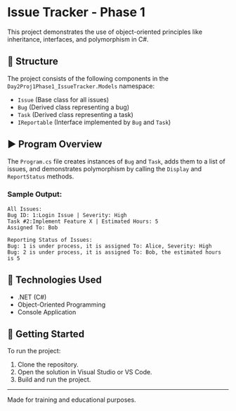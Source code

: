 
# Issue Tracker - Phase 1

This project demonstrates the use of object-oriented principles like inheritance, interfaces, and polymorphism in C#.

## 📁 Structure

The project consists of the following components in the `Day2Proj1Phase1_IssueTracker.Models` namespace:

- `Issue` (Base class for all issues)
- `Bug` (Derived class representing a bug)
- `Task` (Derived class representing a task)
- `IReportable` (Interface implemented by `Bug` and `Task`)

## ▶️ Program Overview

The `Program.cs` file creates instances of `Bug` and `Task`, adds them to a list of issues, and demonstrates polymorphism by calling the `Display` and `ReportStatus` methods.

### Sample Output:

```
All Issues:
Bug ID: 1:Login Issue | Severity: High
Task #2:Implement Feature X | Estimated Hours: 5
Assigned To: Bob

Reporting Status of Issues:
Bug: 1 is under process, it is assigned To: Alice, Severity: High
Bug: 2 is under process, it is assigned To: Bob, the estimated hours is 5
```

## 🔧 Technologies Used

- .NET (C#)
- Object-Oriented Programming
- Console Application

## 🚀 Getting Started

To run the project:

1. Clone the repository.
2. Open the solution in Visual Studio or VS Code.
3. Build and run the project.

---

Made for training and educational purposes.
